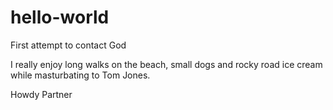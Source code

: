 # hello-world
First attempt to contact God

I really enjoy long walks on the beach, small dogs and rocky road ice cream while masturbating to Tom Jones.

Howdy Partner
